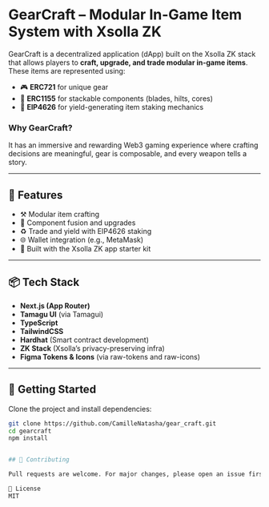 # GearCraft – Modular In-Game Item System with Xsolla ZK

GearCraft is a decentralized application (dApp) built on the Xsolla ZK stack that allows players to **craft, upgrade, and trade modular in-game items**. These items are represented using:

- 🎮 **ERC721** for unique gear
- 🧱 **ERC1155** for stackable components (blades, hilts, cores)
- 🧠 **EIP4626** for yield-generating item staking mechanics

### Why GearCraft?
It has an immersive and rewarding Web3 gaming experience where crafting decisions are meaningful, gear is composable, and every weapon tells a story.

---

## 🔧 Features

- ⚒️ Modular item crafting
- 🧬 Component fusion and upgrades
- ♻️ Trade and yield with EIP4626 staking
- 🌐 Wallet integration (e.g., MetaMask)
- 🔐 Built with the Xsolla ZK app starter kit

---

## 📦 Tech Stack

- **Next.js (App Router)**
- **Tamagu UI** (via Tamagui)
- **TypeScript**
- **TailwindCSS**
- **Hardhat** (Smart contract development)
- **ZK Stack** (Xsolla’s privacy-preserving infra)
- **Figma Tokens & Icons** (via raw-tokens and raw-icons)

---

## 🚀 Getting Started

Clone the project and install dependencies:

```bash
git clone https://github.com/CamilleNatasha/gear_craft.git
cd gearcraft
npm install


## 🧠 Contributing

Pull requests are welcome. For major changes, please open an issue first to discuss what you would like to change.

📄 License
MIT